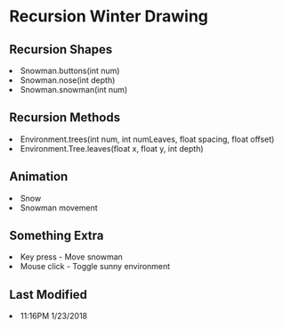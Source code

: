 <h1>Recursion Winter Drawing</h1>
 	 <h2>Recursion Shapes</h2>
	 	 <li>Snowman.buttons(int num)</li>
	 	 <li>Snowman.nose(int depth)</li>
	 	 <li>Snowman.snowman(int num)</li>
	 <h2>Recursion Methods</h2>
		 <li>Environment.trees(int num, int numLeaves, float spacing, float offset)</li>
		 <li>Environment.Tree.leaves(float x, float y, int depth)</li>
	 <h2>Animation</h2>
	 	 <li>Snow</li>
	   <li>Snowman movement</li>
	 <h2>Something Extra</h2>
	 	 <li>Key press - Move snowman</li>
	 	 <li>Mouse click - Toggle sunny environment</li>
	 <h2>Last Modified</h2>
	 	 <li>11:16PM 1/23/2018</li>
